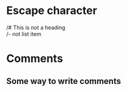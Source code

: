 # Escape character

/# This is not a heading <br>
/- not list item

# Comments

## Some way to write comments

[comment]:<> (This is a comment)
[//]: <> (This is another comment)
[//]: # (This is another comment)